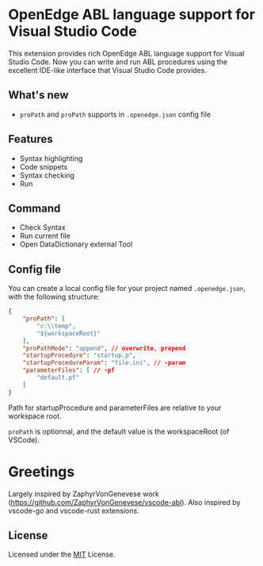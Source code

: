 # OpenEdge ABL language support for Visual Studio Code
This extension provides rich OpenEdge ABL language support for Visual Studio Code. Now you can write and run ABL procedures using the excellent IDE-like interface that Visual Studio Code provides.

## What's new
* `proPath` and `proPath` supports in `.openedge.json` config file

## Features

* Syntax highlighting
* Code snippets
* Syntax checking
* Run

## Command
* Check Syntax
* Run current file
* Open DataDictionary external Tool

## Config file
You can create a local config file for your project named `.openedge.json`, with the following structure:
```JSON
{
    "proPath": [
        "c:\\temp",
        "${workspaceRoot}"
    ],
    "proPathMode": "append", // overwrite, prepend
    "startupProcedure": "startup.p",
    "startupProcedureParam": "file.ini", // -param
    "parameterFiles": [ // -pf
        "default.pf"
    ]
}
```
Path for startupProcedure and parameterFiles are relative to your workspace root.

`proPath` is optionnal, and the default value is the workspaceRoot (of VSCode).

# Greetings
Largely inspired by ZaphyrVonGenevese work (https://github.com/ZaphyrVonGenevese/vscode-abl).
Also inspired by vscode-go and vscode-rust extensions.

## License


Licensed under the [MIT](LICENSE) License.